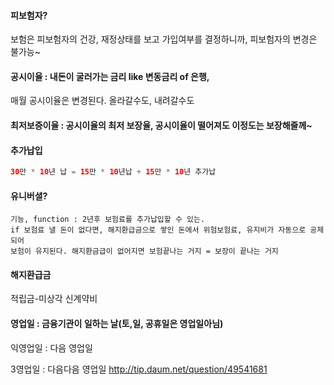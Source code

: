 #### 피보험자?
보험은 피보험자의 건강, 재정상태를 보고 가입여부를 결정하니까, 피보험자의 변경은 불가능~

#### 공시이율 : 내돈이 굴러가는 금리 like 변동금리 of 은행,
매월 공시이율은 변경된다. 올라갈수도, 내려갈수도
#### 최저보증이율 : 공시이율의 최저 보장율, 공시이율이 떨어져도 이정도는 보장해줄께~
#### 추가납입
````java
30만 * 10년 납 = 15만 * 10년납 + 15만 * 10년 추가납
````
#### 유니버셜?
````
기능, function : 2년후 보험료를 추가납입할 수 있는.
if 보험료 낼 돈이 없다면, 해지환급금으로 쌓인 돈에서 위험보험료, 유지비가 자동으로 공제되어 
보험이 유지된다. 해지환금급이 없어지면 보험끝나는 거지 = 보장이 끝나는 거지

````
#### 해지환급금
적립금-미상각 신계약비
#### 영업일 : 금융기관이 일하는 날(토,일, 공휴일은 영업일아님)
익영업일 : 다음 영업일

3영업일 : 다음다음 영업일
http://tip.daum.net/question/49541681
